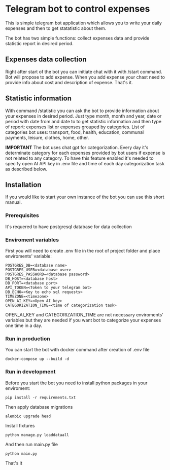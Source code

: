 # Telegram bot to control expenses

This is simple telegram bot application which allows you to write your
daily expenses and then to get statatistic about them.

The bot has two simple functions: collect expenses data and provide statistic
report in desired period.

## Expenses data collection

Right after start of the bot you can initiate chat with it with /start command.
Bot will propose to add expense. When you add expense your chast need to provide
info about cost and description of expense. That's it.

## Statistic information

With command /statistic you can ask the bot to provide information about 
your expenses in desired period. Just type month, month and year, date or
period with date from and date to to get statistic information and then type
of report: expenses list or expenses grouped by categories. List of categories
bot uses: transport, food, health, education, communal payments, leisure,
clothes, home, other.

**IMPORTANT** The bot uses chat gpt for categorization. Every day it's 
determinate category for each expenses provided by bot users if expense
is not related to any category. To have this feature enabled it's needed
to specify open AI API key in .env file and time of each day categorization task
as described below.

## Installation

If you would like to start your own instance of the bot you can use this 
short manual.

### Prerequisites

It's requered to have postgresql database for data collection

### Enviroment variables

First you will need to create .env file in the root of project folder and
place enviroments' variable:

    POSTGRES_DB=<database name>
    POSTGRES_USER=<database user>
    POSTGRES_PASSWORD=<database password>
    DB_HOST=<database host>
    DB_PORT=<database port>
    API_TOKEN=<Token to your telegram bot>
    DB_ECHO=<Key to echo sql requests>
    TIMEZONE=<timezone>
    OPEN_AI_KEY=<Open AI key>
    CATEGORIZATION_TIME=<time of categorization task>

OPEN_AI_KEY and CATEGORIZATION_TIME are not necessary enviroments' variables
but they are needed if you want bot to categorize your expenses one time in 
a day.

### Run in production

You can start the bot with docker command after creation of .env file

    docker-compose up --build -d


### Run in development

Before you start the bot you need to install python packages in your enviroment:

    pip install -r requirements.txt

Then apply database migrations

    alembic upgrade head

Install fixtures

    python manage.py loaddataall

And then run main.py file

    python main.py

That's it
